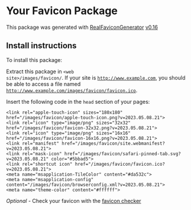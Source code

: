 # Your Favicon Package

This package was generated with [RealFaviconGenerator](https://realfavicongenerator.net/) [v0.16](https://realfavicongenerator.net/change_log#v0.16)

## Install instructions

To install this package:

Extract this package in <code>&lt;web site&gt;/images/favicon/</code>. If your site is <code>http://www.example.com</code>, you should be able to access a file named <code>http://www.example.com/images/favicon/favicon.ico</code>.

Insert the following code in the `head` section of your pages:

    <link rel="apple-touch-icon" sizes="180x180" href="/images/favicon/apple-touch-icon.png?v=2023.05.08.21">
    <link rel="icon" type="image/png" sizes="32x32" href="/images/favicon/favicon-32x32.png?v=2023.05.08.21">
    <link rel="icon" type="image/png" sizes="16x16" href="/images/favicon/favicon-16x16.png?v=2023.05.08.21">
    <link rel="manifest" href="/images/favicon/site.webmanifest?v=2023.05.08.21">
    <link rel="mask-icon" href="/images/favicon/safari-pinned-tab.svg?v=2023.05.08.21" color="#5bbad5">
    <link rel="shortcut icon" href="/images/favicon/favicon.ico?v=2023.05.08.21">
    <meta name="msapplication-TileColor" content="#da532c">
    <meta name="msapplication-config" content="/images/favicon/browserconfig.xml?v=2023.05.08.21">
    <meta name="theme-color" content="#ffffff">

*Optional* - Check your favicon with the [favicon checker](https://realfavicongenerator.net/favicon_checker)